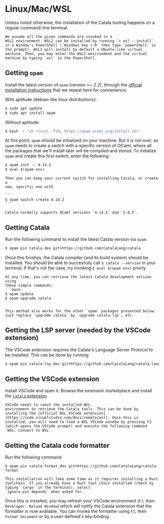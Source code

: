 # Linux/Mac/WSL

Unless noted otherwise, the installation of the Catala tooling happens
on a regular command-line terminal.

~~~admonish info title="For WSL2 users" collapsible=true
We assume all the given commands are invoked in a
WSL2 environment. WSL2 can be installed by running `> wsl --install`
in a Window's PowerShell (`Windows key + R` then type `powershell` in
the prompt). WSL2 will install by default a Ubuntu-like virtual
machine. Then, you may enter the WSL2 environment and the virtual
machine by typing `wsl` in the PowerShell.
~~~

## Getting `opam`

Install the latest version of `opam` (version >= 2.2), through
the [official installation instructions](https://opam.ocaml.org/doc/Install.html)
that we repeat here for convenience.

With aptitude (debian-like linux distributions):
```bash
$ sudo apt update
$ sudo apt install opam
```
Without aptitude:
```bash
$ bash -c "sh <(curl -fsSL https://opam.ocaml.org/install.sh)"
```

At this point, `opam` should be initialized on your machine. But it is not over,
as `opam` needs to create a *switch* with a specific version of OCaml, where
all the packages that we'll install later will be compiled and stored. To
initialize `opam` and create this first switch, enter the following:

```bash
$ opam init -c 4.14.2
$ eval $(opam env)
```

~~~admonish question title="What if I already have `opam`?"
Then you can keep your current switch for installing Catala, or create a
new, specific one with

```
$ opam switch create 4.14.2
```

Catala normally supports OCaml versions `4.14.X` and `5.0.X`.
~~~

## Getting Catala

Run the following command to install the latest Catala version via `opam`:

```bash
$ opam pin catala.dev git+https://github.com/CatalaLang/catala
```

Once this finishes, the Catala compiler (and its build system) should
be installed. You should be able to succesfully call `$ catala
--version` in your terminal. If that's not the case, try invoking `$
eval $(opam env)` priorly.

~~~admonish tip title="Upgrading Catala"
At any time, you can retrieve the latest Catala development version using
these simple commands:
```bash
$ opam update
$ opam upgrade catala
```

This method also works for the other `opam` packages presented below:
just replace `upgrade catala` by `upgrade catala-lsp`, etc.
~~~

## Getting the LSP server (needed by the VSCode extension)

The VSCode extension requires the Catala's Language Server Protocol to be
installed. This can be done by running:

```bash
$ opam pin catala-lsp.dev git+https://github.com/CatalaLang/catala-language-server -y
```

## Getting the VSCode extension

Install VSCode and open it. Browse the extension marketplace and
install the [`Catala` extension](https://marketplace.visualstudio.com/items?itemName=catalalang.catala).

~~~admonish info title="For WSL2 installations" collapsible=true
VSCode needs to reach the installed WSL
environment to retrieve the Catala tools. This can be done by
installing the [official WSL VSCode extension](https://code.visualstudio.com/docs/remote/wsl). Once this is
installed, you will need to load a WSL VSCode window by pressing F1
(which opens the VSCode prompt) and execute the following command
`WSL: Connect to WSL`.
~~~

## Getting the Catala code formatter

Run the following command:
```shell
$ opam pin catala-format.dev git+https://github.com/CatalaLang/catala-format
```

~~~admonish note
This installation will take some time as it requires installing a Rust
toolchain. If you already have a Rust tool chain installed (check by typing `cargo` in the terminal), select
`ignore pin depends` when asked for.
~~~

Once this is installed, you may refresh your VSCode environment (`F1`, then
`Developer: Reload Window`) which will notify the Catala extension that the
formatter is now available. You can invoke the formatter using `F1`, then
`Format Document` or by a user-defined's key-binding.
